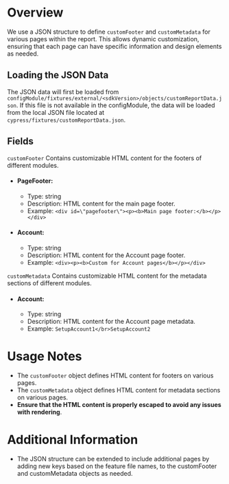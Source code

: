 # Overview
We use a JSON structure to define `customFooter` and `customMetadata` for various pages within the report. This allows dynamic customization, ensuring that each page can have specific information and design elements as needed.

## Loading the JSON Data
The JSON data will first be loaded from `configModule/fixtures/external/<sdkVersion>/objects/customReportData.json`. If this file is not available in the configModule, the data will be loaded from the local JSON file located at `cypress/fixtures/customReportData.json`.

## Fields
`customFooter`
    Contains customizable HTML content for the footers of different modules.

- #### PageFooter:
  - Type: string
  - Description: HTML content for the main page footer.
  - Example: `<div id=\"pagefooter\"><p><b>Main page footer:</b></p></div>`
- #### Account:
  - Type: string
  - Description: HTML content for the Account page footer.
  - Example: `<div><p><b>Custom for Account pages</b></p></div>`

`customMetadata`
    Contains customizable HTML content for the metadata sections of different modules.


- #### Account:
  - Type: string
  - Description: HTML content for the Account page metadata.
  - Example: `SetupAccount1</br>SetupAccount2`

# Usage Notes
- The `customFooter` object defines HTML content for footers on various pages.
- The `customMetadata` object defines HTML content for metadata sections on various pages.
- <b>Ensure that the HTML content is properly escaped to avoid any issues with rendering</b>.

# Additional Information
- The JSON structure can be extended to include additional pages by adding new keys based on the feature file names, to the customFooter and customMetadata objects as needed.
